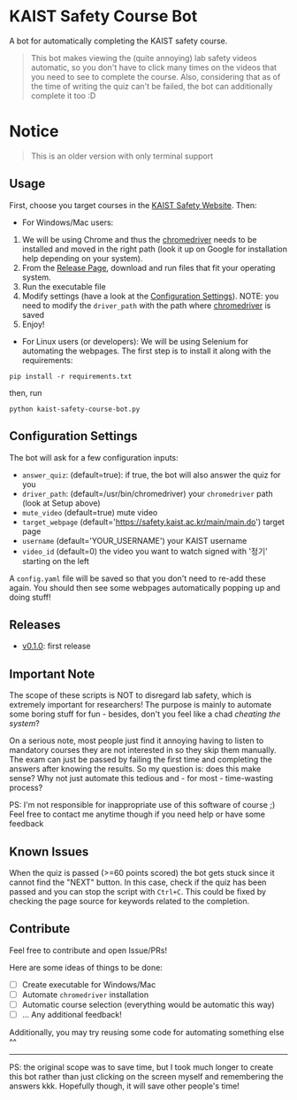 # KAIST Safety Course Bot

A bot for automatically completing the KAIST safety course.


> This bot makes viewing the (quite annoying) lab safety videos automatic, so you don't have to click many times on the videos that you need to see to complete the course. Also, considering that as of the time of writing the quiz can't be failed, the bot can additionally complete it too :D

# Notice

> This is an older version with only terminal support

## Usage
First, choose you target courses in the [KAIST Safety Website](https://safety.kaist.ac.kr/main/main.do). Then:

- For Windows/Mac users:

1. We will be using Chrome and thus the [chromedriver](https://chromedriver.chromium.org/downloads) needs to be installed and moved in the right path (look it up on Google for installation help depending on your system).
3. From the [Release Page](https://github.com/fedebotu/kaist-safety-course-bot/releases/tag/v0.1.0), download and run files that fit your operating system.
4. Run the executable file
5. Modify settings (have a look at the [Configuration Settings](#configuration-settings)). NOTE: you need to modify the `driver_path` with the path where [chromedriver](https://chromedriver.chromium.org/downloads) is saved
6. Enjoy! 

- For Linux users (or developers):
We will be using Selenium for automating the webpages. The first step is to install it along with the requirements:
```shell
pip install -r requirements.txt
```
then, run

```shell
python kaist-safety-course-bot.py
```

## Configuration Settings
The bot will ask for a few configuration inputs:
- `answer_quiz`: (default=true): if true, the bot will also answer the quiz for you
- `driver_path`: (default=/usr/bin/chromedriver) your `chromedriver` path (look at Setup above)
- `mute_video` (default=true) mute video
- `target_webpage` (default='https://safety.kaist.ac.kr/main/main.do') target page
- `username` (default='YOUR_USERNAME') your KAIST username
- `video_id` (default=0) the video you want to watch signed with '정기' starting on the left

A `config.yaml` file will be saved so that you don't need to re-add these again.
You should then see some webpages automatically popping up and doing stuff!

## Releases
- [v0.1.0](https://github.com/fedebotu/kaist-safety-course-bot/releases/tag/v0.1.0): first release

## Important Note
The scope of these scripts is NOT to disregard lab safety, which is extremely important for researchers! The purpose is mainly to automate some boring stuff for fun - besides, don't you feel like a chad _cheating the system_?  

On a serious note, most people just find it annoying having to listen to mandatory courses they are not interested in so they skip them manually. The exam can just be passed by failing the first time and completing the answers after knowing the results.  So my question is: does this make sense? Why not just automate this tedious and - for most - time-wasting process?

PS: I'm not responsible for inappropriate use of this software of course ;) Feel free to contact me anytime though if you need help or have some feedback

## Known Issues
When the quiz is passed (>=60 points scored) the bot gets stuck since it cannot find the "NEXT" button. In this case, check if the quiz has been passed and you can stop the script with `Ctrl+C`. This could be fixed by checking the page source for keywords related to the completion.

## Contribute

Feel free to contribute and open Issue/PRs! 

Here are some ideas of things to be done:

- [ ] Create executable for Windows/Mac
- [ ] Automate `chromedriver` installation
- [ ] Automatic course selection (everything would be automatic this way)
- [ ] ... Any additional feedback!

Additionally, you may try reusing some code for automating something else ^^


---

PS: the original scope was to save time, but I took much longer to create this bot rather than just clicking on the screen myself and remembering the answers kkk. Hopefully though, it will save other people's time!

